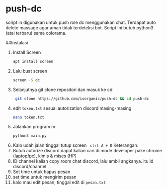 # push-dc
script in digunakan untuk push role dc menggunakan chat. Terdapat auto delete massage agar aman tidak terdeteksi bot. Script ini butuh python3 (atai terbaru)  sama colorama. 

##Instalasi
1. Install Screen
    ```bash
   apt install screen
2. Lalu buat screen
   ```bash
   screen -S dc
3. Selanjutnya git clone repositori dan masuk ke cd
   ```bash
    git clone https://github.com/isorganic/push-dc && cd push-dc
4. edit ```token.txt``` sesuai autorization discord masing-masing
   ```bash
   nano token.txt
6. Jalankan program m
   ```bash
   python3 main.py
7. Kalo udah jalan tinggal tutup screen
   ``` ctrl A + D```
Keterangan:
1. Butuh autorize discord dapat kalian cari di mode developer pake chrome (laptop/pc), kimis & mises (HP)
2. ID channel kalian copy room chat discord, lalu ambil angkanya. itu id discord/channel
3. Set time untuk hapus pesan
4. set time untuk mengirim pesan
5. kalo mau edit pesan, tinggal edit di ```pesan.txt```
